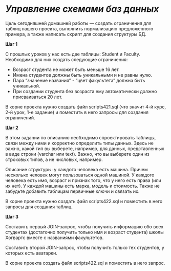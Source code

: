 # *Управление схемами баз данных*

Цель сегодняшней домашней работы — создать ограничения для таблиц нашего проекта, 
выполнить нормализацию предложенного примера, а также написать скрипт для создания структуры БД.

**Шаг 1**

С прошлых уроков у нас есть две таблицы: Student и Faculty. Необходимо для них создать следующие ограничения:

- Возраст студента не может быть меньше 16 лет.
- Имена студентов должны быть уникальными и не равны нулю.
- Пара “значение названия” - “цвет факультета” должна быть уникальной.
- При создании студента без возраста ему автоматически должно присваиваться 20 лет.

В корне проекта нужно создать файл scripts421.sql (что значит 4-й курс, 2-й урок, 1-е задание) 
и поместить в него запросы для создания ограничений.

**Шаг 2**

В этом задании по описанию необходимо спроектировать таблицы, связи между ними 
и корректно определить типы данных. Здесь не важно, какой тип вы выберете, 
например, для данных, представленных в виде строки (varchar или text). 
Важно, что вы выберете один из строковых типов, а не числовых, например.

Описание структуры: у каждого человека есть машина. 
Причем несколько человек могут пользоваться одной машиной. 
У каждого человека есть имя, возраст и признак того, что у него есть права (или их нет). 
У каждой машины есть марка, модель и стоимость. 
Также не забудьте добавить таблицам первичные ключи и связать их.

В корне проекта нужно создать файл scripts422.sql и поместить в него запросы для создания таблиц.

**Шаг 3**

Составить первый JOIN-запрос, чтобы получить информацию обо всех студентах 
(достаточно получить только имя и возраст студента) школы Хогвартс вместе с названиями факультетов.

Составить второй JOIN-запрос, чтобы получить только тех студентов, у которых есть аватарки.

В корне проекта создать файл scripts422.sql и поместить в него запрос.